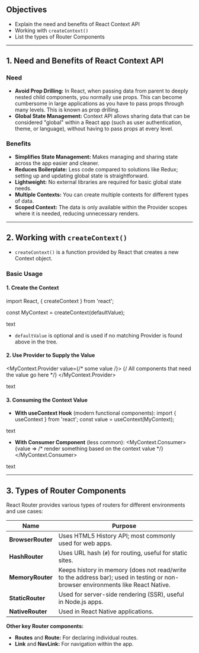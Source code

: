 ## Objectives

- Explain the need and benefits of React Context API
- Working with `createContext()`
- List the types of Router Components

---

## 1. Need and Benefits of React Context API

### Need
- **Avoid Prop Drilling:** In React, when passing data from parent to deeply nested child components, you normally use props. This can become cumbersome in large applications as you have to pass props through many levels. This is known as prop drilling.
- **Global State Management:** Context API allows sharing data that can be considered "global" within a React app (such as user authentication, theme, or language), without having to pass props at every level.

### Benefits
- **Simplifies State Management:** Makes managing and sharing state across the app easier and cleaner.
- **Reduces Boilerplate:** Less code compared to solutions like Redux; setting up and updating global state is straightforward.
- **Lightweight:** No external libraries are required for basic global state needs.
- **Multiple Contexts:** You can create multiple contexts for different types of data.
- **Scoped Context:** The data is only available within the Provider scopes where it is needed, reducing unnecessary renders.

---

## 2. Working with `createContext()`

- `createContext()` is a function provided by React that creates a new Context object.

### Basic Usage

#### 1. Create the Context
import React, { createContext } from 'react';

const MyContext = createContext(defaultValue);

text
- `defaultValue` is optional and is used if no matching Provider is found above in the tree.

#### 2. Use Provider to Supply the Value
<MyContext.Provider value={/* some value /}>
{/ All components that need the value go here */}
</MyContext.Provider>

text

#### 3. Consuming the Context Value
- **With useContext Hook** (modern functional components):
import { useContext } from 'react';
const value = useContext(MyContext);

text
- **With Consumer Component** (less common):
<MyContext.Consumer>
{value => /* render something based on the context value */}
</MyContext.Consumer>

text

---

## 3. Types of Router Components

React Router provides various types of routers for different environments and use cases:

| Name                | Purpose                                                        |
|---------------------|----------------------------------------------------------------|
| **BrowserRouter**   | Uses HTML5 History API; most commonly used for web apps.       |
| **HashRouter**      | Uses URL hash (`#`) for routing, useful for static sites.      |
| **MemoryRouter**    | Keeps history in memory (does not read/write to the address bar); used in testing or non-browser environments like React Native. |
| **StaticRouter**    | Used for server-side rendering (SSR), useful in Node.js apps.  |
| **NativeRouter**    | Used in React Native applications.                             |

**Other key Router components:**
- **Routes** and **Route:** For declaring individual routes.
- **Link** and **NavLink:** For navigation within the app.